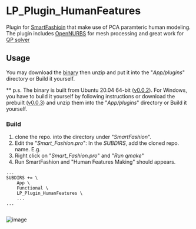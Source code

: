 # LP_Plugin_HumanFeatures

Plugin for [SmartFashioin](https://github.com/Lip-CPII/SmartFashion) that make use of PCA paramteric human modeling.
The plugin includes [OpenNURBS](https://www.rhino3d.com/opennurbs/) for mesh processing and great work for [QP solver](https://github.com/stack-of-tasks/eiquadprog)

## Usage
You may download the [binary](https://github.com/Lip-CPII/LP_Plugin_HumanFeatures/releases) then unzip and put it into the "_App/plugins_" directory or Build it yourself. 

** p.s. The binary is built from Ubuntu 20.04 64-bit ([v0.0.2](https://github.com/Lip-CPII/LP_Plugin_HumanFeatures/releases)). For Windows, you have to build it yourself by following instructions or download the prebuilt ([v0.0.3](https://github.com/Lip-CPII/LP_Plugin_HumanFeatures/releases)) and unzip them into the "_App/plugins_" directory or Build it yourself.


### Build
1. clone the repo. into the directory under "_SmartFashion_".
2. Edit the "_Smart_Fashion.pro_": In the *SUBDIRS*, add the cloned repo. name. E.g.
3. Right click on "_Smart_Fashion.pro_" and "_Run qmake_"
4. Run SmartFashion and "Human Features Making" should appears.
```
...
SUBDIRS += \
    App \
    Functional \
    LP_Plugin_HumanFeatures \
    ...
...
```

```bash

```

![image](https://user-images.githubusercontent.com/73818362/122339320-8127f400-cf73-11eb-86f7-56fd20558494.png)
